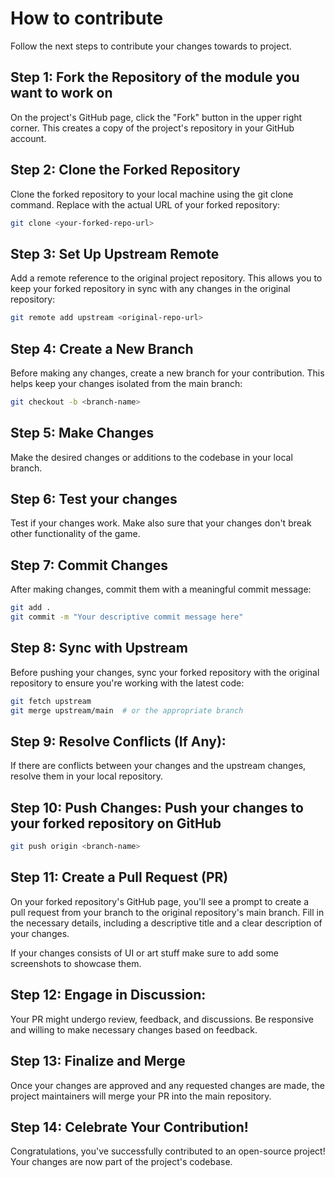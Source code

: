 # How to contribute
Follow the next steps to contribute your changes towards to project.

## Step 1: Fork the Repository of the module you want to work on

On the project's GitHub page, click the "Fork" button in the upper right corner. This creates a copy of the project's repository in your GitHub account.

## Step 2: Clone the Forked Repository

Clone the forked repository to your local machine using the git clone command. Replace <your-forked-repo-url> with the actual URL of your forked repository:

```bash
git clone <your-forked-repo-url>
```

## Step 3: Set Up Upstream Remote

Add a remote reference to the original project repository. This allows you to keep your forked repository in sync with any changes in the original repository:

```bash
git remote add upstream <original-repo-url>
```

## Step 4: Create a New Branch

Before making any changes, create a new branch for your contribution. This helps keep your changes isolated from the main branch:

```bash
git checkout -b <branch-name>
```

## Step 5: Make Changes

Make the desired changes or additions to the codebase in your local branch.

## Step 6: Test your changes

Test if your changes work. Make also sure that your changes don't break other functionality of the game.
   
## Step 7: Commit Changes

After making changes, commit them with a meaningful commit message:

```bash
git add .
git commit -m "Your descriptive commit message here"
```

## Step 8: Sync with Upstream

Before pushing your changes, sync your forked repository with the original repository to ensure you're working with the latest code:

```bash
git fetch upstream
git merge upstream/main  # or the appropriate branch
```

## Step 9: Resolve Conflicts (If Any):

If there are conflicts between your changes and the upstream changes, resolve them in your local repository.

## Step 10: Push Changes: Push your changes to your forked repository on GitHub

```bash
git push origin <branch-name>
```

## Step 11: Create a Pull Request (PR)

On your forked repository's GitHub page, you'll see a prompt to create a pull request from your branch to the original repository's main branch. Fill in the necessary details, including a descriptive title and a clear description of your changes.

If your changes consists of UI or art stuff make sure to add some screenshots to showcase them.

## Step 12: Engage in Discussion:

Your PR might undergo review, feedback, and discussions. Be responsive and willing to make necessary changes based on feedback.

## Step 13: Finalize and Merge

Once your changes are approved and any requested changes are made, the project maintainers will merge your PR into the main repository.

## Step 14: Celebrate Your Contribution!

Congratulations, you've successfully contributed to an open-source project! Your changes are now part of the project's codebase.